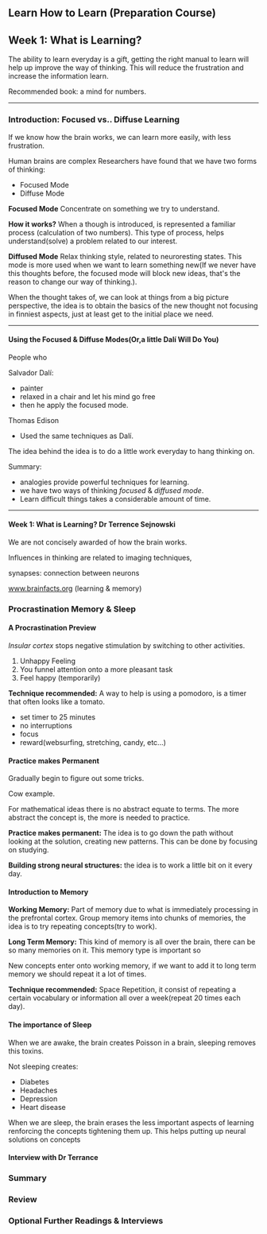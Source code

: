 ## Learn How to Learn (Preparation Course)
## Week 1: What is Learning?
The ability to learn everyday is a gift, getting the right manual to learn will help up improve the way of thinking. This will reduce the frustration and increase the information learn.

Recommended book: a mind for numbers.

---
### Introduction: Focused vs.. Diffuse Learning


If we know how the brain works, we can learn more easily, with less frustration.

Human brains are complex
Researchers have found that we have two forms of thinking:
* Focused Mode
* Diffuse Mode

**Focused Mode**
Concentrate on something we try to understand.

**How it works?** When a though is introduced, is represented a familiar process (calculation of two numbers). This type of process, helps understand(solve) a problem related to our interest.



**Diffused Mode**
Relax thinking style, related to neuroresting states. This mode is more used when we want to learn something new(If we never have this thoughts before, the focused mode will block new ideas, that's the reason to change our way of thinking.).

When the thought takes of, we can look at things from a big picture perspective, the idea is to obtain the basics of the new thought not focusing in finniest aspects, just at least get to the initial place we need.

---

#### Using the Focused & Diffuse Modes(Or,a little Dalí Will Do You)

People who 

Salvador Dalí: 
* painter
* relaxed in a chair and let his mind go free
* then he apply the focused mode.

Thomas Edison
* Used the same techniques as Dalí.

The idea behind the idea is to do a little work everyday to hang thinking on.

Summary: 
* analogies provide powerful techniques for learning.
* we have two ways of thinking *focused* & *diffused mode*.
* Learn difficult things takes a considerable amount of time.

---

#### Week 1: What is Learning? Dr Terrence Sejnowski

We are not concisely awarded of how the brain works.

Influences in thinking are related to imaging techniques, 


synapses: connection between neurons

www.brainfacts.org (learning & memory)


### Procrastination Memory & Sleep

#### A Procrastination Preview
*Insular cortex* stops negative stimulation by switching to other activities.

1. Unhappy Feeling
2. You funnel attention onto a more pleasant task
3. Feel happy (temporarily)

**Technique recommended:** A way to help is using a pomodoro, is a timer that often looks like a tomato. 
* set timer to 25 minutes
* no interruptions
* focus
* reward(websurfing, stretching, candy, etc...)

#### Practice makes Permanent
Gradually begin to figure out some tricks. 

Cow example.

For mathematical ideas there is no abstract equate to terms.
The more abstract the concept is, the more is needed to practice.

**Practice makes permanent:** The idea is to go down the path without looking at the solution, creating new patterns. This can be done by focusing on studying.

**Building strong neural structures:** the idea is to work a little bit on it every day.


#### Introduction to Memory
 
**Working Memory:** Part of memory due to what is immediately processing in the prefrontal cortex. Group memory items into chunks of memories, the idea is to try repeating concepts(try to work).  


**Long Term Memory:** This kind of memory is all over the brain, there can be so many memories on it. This memory type is important so 

New concepts enter onto working memory, if we want to add it to long term memory we should repeat it a lot of times.

**Technique recommended:** Space Repetition, it consist of repeating a certain vocabulary or information all over a week(repeat 20 times each day).

#### The importance of Sleep
When we are awake, the brain creates Poisson in a brain, sleeping removes this toxins.

Not sleeping creates:
* Diabetes
* Headaches
* Depression
* Heart disease

When we are sleep, the brain erases the less important aspects of learning renforcing the concepts tightening them up. This helps putting up neural solutions on concepts

#### Interview with Dr Terrance


### Summary

### Review

### Optional Further Readings & Interviews